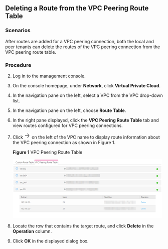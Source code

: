 ## Deleting a Route from the VPC Peering Route Table

### Scenarios

After routes are added for a VPC peering connection, both the local and peer
tenants can delete the routes of the VPC peering connection from the VPC peering route table.
### Procedure

2.  Log in to the management console.

3.  On the console homepage, under **Network**, click **Virtual Private Cloud**.

4.  In the navigation pane on the left, select a VPC from the VPC drop-down list.

5.  In the navigation pane on the left, choose **Route Table**.

6.  In the right pane displayed, click the **VPC Peering Route Table** tab and view routes configured for VPC peering connections.

7.  Click![](figure/4024005fdc729567ec4f11d6cc807528.png) on the left of the VPC name to display route information about the VPC peering connection as shown in Figure 1.

    **Figure 1** VPC Peering Route Table

	![](figure/5.3.11.png)

1.  Locate the row that contains the target route, and click **Delete** in the
    **Operation** column.

2.  Click **OK** in the displayed dialog box.
